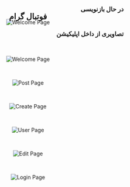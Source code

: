 <h3 lang="fa" align="right"> در حال بازنویسی </h3> 

<div align="center">

![Welcome Page](storage/images/icon.png?raw=true "icon")
<h2 lang="fa" style="margin-top: -50px">فوتبال گرام</h2>
</div>

<h3 lang="fa" align="right"> تصاویری از داخل اپلیکیشن </h3> 

<br/>

<div align="center">

![Welcome Page](storage/images/welcome-page.jpg?raw=true "Welcome Page")

<br/>

![Post Page](storage/images/post-page.jpg?raw=true "Post Page")

<br/>

![Create Page](storage/images/create-page.jpg?raw=true "Create Page")

<br/>

![User Page](storage/images/user-page.jpg?raw=true "User Page")

<br/>

![Edit Page](storage/images/edit-page.jpg?raw=true "Edit Page")

<br/>

![Login Page](storage/images/login-page.jpg?raw=true "Login Page")

</div>
